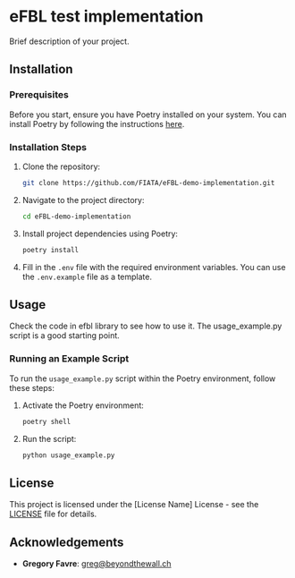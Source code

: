 # eFBL test implementation

Brief description of your project.

## Installation

### Prerequisites

Before you start, ensure you have Poetry installed on your system. You can install Poetry by following the 
instructions [here](https://python-poetry.org/docs/#installation).

### Installation Steps

1. Clone the repository:

    ```bash
    git clone https://github.com/FIATA/eFBL-demo-implementation.git
    ```

2. Navigate to the project directory:

    ```bash
    cd eFBL-demo-implementation
    ```

3. Install project dependencies using Poetry:

    ```bash
    poetry install
    ```

4. Fill in the `.env` file with the required environment variables. You can use the `.env.example` file as a template.


## Usage

Check the code in efbl library to see how to use it. The usage_example.py script is a good starting point.


### Running an Example Script

To run the `usage_example.py` script within the Poetry environment, follow these steps:

1. Activate the Poetry environment:

    ```bash
    poetry shell
    ```

2. Run the script:

    ```bash
    python usage_example.py
    ```

## License

This project is licensed under the [License Name] License - see the [LICENSE](LICENSE) file for details.

## Acknowledgements

- **Gregory Favre**: greg@beyondthewall.ch
